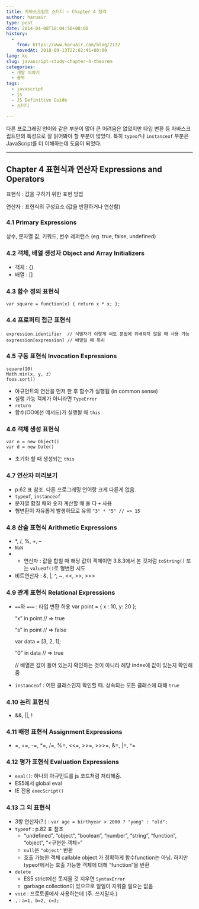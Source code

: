 ```yaml
---
title: 자바스크립트 스터디 – Chapter 4 정리
author: haruair
type: post
date: 2014-04-08T18:04:56+00:00
history:
  - 
    from: https://www.haruair.com/blog/2132
    movedAt: 2018-09-13T22:02:41+00:00
lang: ko
slug: javascript-study-chapter-4-theorem
categories:
  - 개발 이야기
  - 공부
tags:
  - javascript
  - js
  - JS Definitive Guide
  - 스터디

---
```

다른 프로그래밍 언어와 같은 부분이 많아 큰 어려움은 없었지만 타입 변환 등 자바스크립트만의 특성으로 잘 읽어봐야 할 부분이 많았다. 특히 `typeof`나 `instanceof` 부분은 JavaScript를 더 이해하는데 도움이 되었다.

* * *

## Chapter 4 표현식과 연산자 Expressions and Operators

표현식 : 값을 구하기 위한 표현 방법
  
연산자 : 표현식의 구성요소 (값을 반환하거나 연산함)

### 4.1 Primary Expressions

상수, 문자열 값, 키워드, 변수 레퍼런스 (eg. true, false, undefined)

### 4.2 객체, 배열 생성자 Object and Array Initializers

  * 객체 : {}
  * 배열 : []

### 4.3 함수 정의 표현식

    var square = function(x) { return x * x; };
    

### 4.4 프로퍼티 접근 표현식

    expression.identifier  // 식별자가 이렇게 써도 문법에 위배되지 않을 때 사용 가능
    expression[expression] // 배열일 때 특히
    

### 4.5 구동 표현식 Invocation Expressions

    square(10)
    Math.min(x, y, z)
    foos.sort()
    

  * 아규먼트의 연산을 먼저 한 후 함수가 실행됨 (in common sense)
  * 실행 가능 객체가 아니라면 `TypeError`
  * `return`
  * 함수(OO에선 메서드)가 실행될 때 `this`

### 4.6 객체 생성 표현식

    var o = new Object()
    var d = new Date()
    

  * 초기화 할 때 생성되는 `this`

### 4.7 연산자 미리보기

  * p.62 표 참조. 다른 프로그래밍 언어랑 크게 다른게 없음.
  * `typeof`, `instanceof`
  * 문자열 합칠 때와 숫자 계산할 때 둘 다 `+` 사용
  * 형변환이 자유롭게 발생하므로 유의 `"3" * "5" // => 15`

### 4.8 산술 표현식 Arithmetic Expressions

  * *, /, %, +, &#8211;
  * `NaN`
  *   * 연산자 : 값을 합칠 때 해당 값이 객체이면 3.8.3에서 본 것처럼 `toString()` 또는 `valueOf()`로 형변환 시도
  * 비트연산자 : &, |, ^, ~, <<, >>, >>>

### 4.9 관계 표현식 Relational Expressions

  * `==`와 `===` : 타입 변환 허용 
    var point = { x : 10, y: 20 };
  
    &#8220;x&#8221; in point // => true
  
    &#8220;s&#8221; in point // => false
    
    var data = [3, 2, 1];
  
    &#8220;0&#8221; in data // => true
  
    // 배열은 값이 들어 있는지 확인하는 것이 아니라 해당 index에 값이 있는지 확인해줌

  * `instanceof` : 어떤 클래스인지 확인할 때. 상속되는 모든 클래스에 대해 `true`

### 4.10 논리 표현식

  * &&, ||, !

### 4.11 배정 표현식 Assignment Expressions

  * =, +=, -=, *=, /=, %=, <<=, >>=, >>>=, &=, |=, ^=

### 4.12 평가 표현식 Evaluation Expressions

  * `eval()`: 하나의 아규먼트를 js 코드처럼 처리해줌.
  * ES5에서 global eval
  * IE 전용 `execScript()`

### 4.13 그 외 표현식

  * 3항 연산자(?:) : `var age = birthyear > 2000 ? "yong" : "old";`
  * `typeof` : p.82 표 참조 
      * &#8220;undefined&#8221;, &#8220;object&#8221;, &#8220;boolean&#8221;, &#8220;number&#8221;, &#8220;string&#8221;, &#8220;function&#8221;, &#8220;object&#8221;, &#8220;<구현한 객체>&#8221;
      * `null`은 `"object"` 반환
      * 호출 가능한 객체 callable object 가 정확하게 함수function는 아님. 하지만 typeof에서는 호출 가능한 객체에 대해 &#8220;function&#8221;을 반환
  * `delete` 
      * ES5 strict에선 못지울 것 지우면 `SyntaxError`
      * garbage collection이 있으므로 일일이 지워줄 필요는 없음
  * `void` : 프로토콜에서 사용하는데 (주. 쓰지말자.)
  * `,` : `a=1, b=2, c=3;`